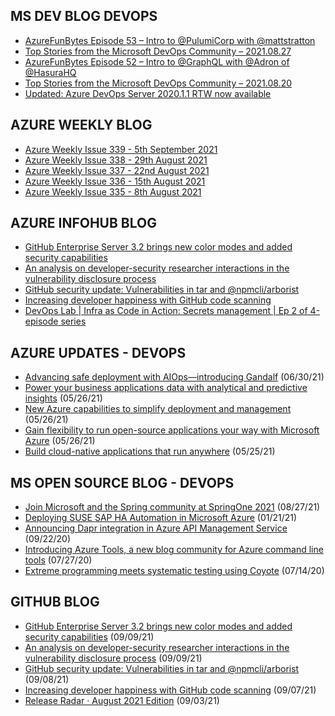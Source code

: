 ## MS DEV BLOG DEVOPS 

<!-- DEVBLOGDEVOPS:START -->
- [AzureFunBytes Episode 53 – Intro to @PulumiCorp with @mattstratton](https://devblogs.microsoft.com/devops/azurefunbytes-episode-53-intro-to-pulumicorp-with-mattstratton/)
- [Top Stories from the Microsoft DevOps Community – 2021.08.27](https://devblogs.microsoft.com/devops/top-stories-from-the-microsoft-devops-community-2021-08-27/)
- [AzureFunBytes Episode 52 – Intro to @GraphQL with @Adron of @HasuraHQ](https://devblogs.microsoft.com/devops/azurefunbytes-episode-52-intro-to-graphql-with-adron-of-hasurahq/)
- [Top Stories from the Microsoft DevOps Community – 2021.08.20](https://devblogs.microsoft.com/devops/top-stories-from-the-microsoft-devops-community-2021-08-20/)
- [Updated: Azure DevOps Server 2020.1.1 RTW now available](https://devblogs.microsoft.com/devops/azure-devops-server-2020-1-1-rtw-now-available/)
<!-- DEVBLOGDEVOPS:END -->


## AZURE WEEKLY BLOG

<!-- AZUREWEEKLY:START -->
- [Azure Weekly Issue 339 - 5th September 2021](https://azureweekly.info/issue-339.html)
- [Azure Weekly Issue 338 - 29th August 2021](https://azureweekly.info/issue-338.html)
- [Azure Weekly Issue 337 - 22nd August 2021](https://azureweekly.info/issue-337.html)
- [Azure Weekly Issue 336 - 15th August 2021](https://azureweekly.info/issue-336.html)
- [Azure Weekly Issue 335 - 8th August 2021](https://azureweekly.info/issue-335.html)
<!-- AZUREWEEKLY:END -->

## AZURE INFOHUB BLOG 

<!-- AZUREINFOHUB:START -->
- [GitHub Enterprise Server 3.2 brings new color modes and added security capabilities](https://github.blog/2021-09-09-github-enterprise-server-3-2-color-modes-security/)
- [An analysis on developer-security researcher interactions in the vulnerability disclosure process](https://github.blog/2021-09-09-analysis-developer-security-researcher-interactions-vulnerability-disclosure/)
- [GitHub security update: Vulnerabilities in tar and @npmcli/arborist](https://github.blog/2021-09-08-github-security-update-vulnerabilities-tar-npmcli-arborist/)
- [Increasing developer happiness with GitHub code scanning](https://github.blog/2021-09-07-increasing-developer-happiness-github-code-scanning/)
- [DevOps Lab | Infra as Code in Action: Secrets management | Ep 2 of 4-episode series](https://channel9.msdn.com/Shows/DevOps-Lab/DevOps-Lab--Infra-as-Code-in-Action-Secrets-management--Ep-2-of-4-episode-series)
<!-- AZUREINFOHUB:END -->


## AZURE UPDATES - DEVOPS 

<!-- AZUREUPDATES:START -->

 - [Advancing safe deployment with AIOps—introducing Gandalf](https://azure.microsoft.com/blog/advancing-safe-deployment-with-aiops-introducing-gandalf/) (06/30/21)
 - [Power your business applications data with analytical and predictive insights](https://azure.microsoft.com/blog/power-your-business-applications-data-with-analytical-and-predictive-insights/) (05/26/21)
 - [New Azure capabilities to simplify deployment and management](https://azure.microsoft.com/blog/new-azure-capabilities-to-simplify-deployment-and-management/) (05/26/21)
 - [Gain flexibility to run open-source applications your way with Microsoft Azure](https://azure.microsoft.com/blog/gain-flexibility-to-run-open-source-applications-your-way-with-microsoft-azure/) (05/26/21)
 - [Build cloud-native applications that run anywhere](https://azure.microsoft.com/blog/build-cloudnative-applications-that-run-anywhere/) (05/25/21)
<!-- AZUREUPDATES:END -->


## MS OPEN SOURCE BLOG - DEVOPS 

<!-- MSOPENSOURCEBLOG:START -->

 - [Join Microsoft and the Spring community at SpringOne 2021](https://cloudblogs.microsoft.com/opensource/2021/08/27/join-microsoft-and-the-spring-community-at-springone-2021/) (08/27/21)
 - [Deploying SUSE SAP HA Automation in Microsoft Azure](https://cloudblogs.microsoft.com/opensource/2021/01/21/deploying-suse-sap-ha-automation-in-microsoft-azure/) (01/21/21)
 - [Announcing Dapr integration in Azure API Management Service](https://cloudblogs.microsoft.com/opensource/2020/09/22/announcing-dapr-integration-azure-api-management-service-apim/) (09/22/20)
 - [Introducing Azure Tools, a new blog community for Azure command line tools](https://cloudblogs.microsoft.com/opensource/2020/07/27/introducing-azure-tools-new-tech-community-blog/) (07/27/20)
 - [Extreme programming meets systematic testing using Coyote](https://cloudblogs.microsoft.com/opensource/2020/07/14/extreme-programming-meets-systematic-testing-using-coyote/) (07/14/20)
<!-- MSOPENSOURCEBLOG:END -->


## GITHUB BLOG


<!-- GITHUB:START -->

 - [GitHub Enterprise Server 3.2 brings new color modes and added security capabilities](https://github.blog/2021-09-09-github-enterprise-server-3-2-color-modes-security/) (09/09/21)
 - [An analysis on developer-security researcher interactions in the vulnerability disclosure process](https://github.blog/2021-09-09-analysis-developer-security-researcher-interactions-vulnerability-disclosure/) (09/09/21)
 - [GitHub security update: Vulnerabilities in tar and @npmcli/arborist](https://github.blog/2021-09-08-github-security-update-vulnerabilities-tar-npmcli-arborist/) (09/08/21)
 - [Increasing developer happiness with GitHub code scanning](https://github.blog/2021-09-07-increasing-developer-happiness-github-code-scanning/) (09/07/21)
 - [Release Radar · August 2021 Edition](https://github.blog/2021-09-03-release-radar-aug-2021/) (09/03/21)
<!-- GITHUB:END -->
